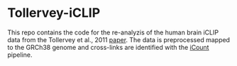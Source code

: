 # Tollervey-iCLIP

This repo contains the code for the re-analyzis of the human brain iCLIP data from the Tollervey et al., 2011 [paper](https://www.nature.com/articles/nn.2778).
The data is preprocessed mapped to the GRCh38 genome and cross-links are identified with the [iCount](https://icount.readthedocs.io/en/latest/) pipeline.

